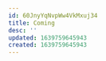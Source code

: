 ```yaml
---
id: 60JnyYqNvpWw4VkMxuj34
title: Coming
desc: ''
updated: 1639759645943
created: 1639759645943
---
```


